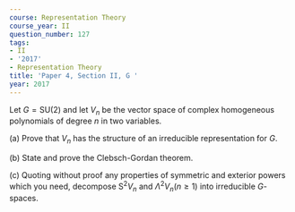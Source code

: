 ```yaml
---
course: Representation Theory
course_year: II
question_number: 127
tags:
- II
- '2017'
- Representation Theory
title: 'Paper 4, Section II, G '
year: 2017
---
```




Let $G=\mathrm{SU}(2)$ and let $V_{n}$ be the vector space of complex homogeneous polynomials of degree $n$ in two variables.

(a) Prove that $V_{n}$ has the structure of an irreducible representation for $G$.

(b) State and prove the Clebsch-Gordan theorem.

(c) Quoting without proof any properties of symmetric and exterior powers which you need, decompose $\mathrm{S}^{2} V_{n}$ and $\Lambda^{2} V_{n}(n \geqslant 1)$ into irreducible $G$-spaces.